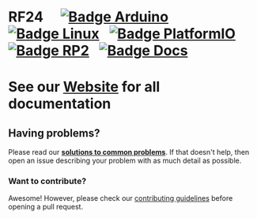 <!-- markdownlint-disable MD041 MD034 -->

<h1>

RF24 
[![Badge Arduino]][Arduino] 
[![Badge Linux]][Linux] 
[![Badge PlatformIO]][PlatformIO] 
[![Badge RP2]][RP2] 
[![Badge Docs]][Docs]

</h1>

# See our [Website] for all documentation

## Having problems?

Please read our **[solutions to common problems][Solutions]**. If that doesn't help, then open an issue describing your problem with as much detail as possible.

### Want to contribute?

Awesome! However, please check our [contributing guidelines][Contribute] before opening a pull request.

<!----------------------------------------------------------------------------->

[Badge PlatformIO]: https://github.com/nRF24/RF24/actions/workflows/build_platformIO.yml/badge.svg
[Badge Arduino]: https://github.com/nRF24/RF24/workflows/Arduino%20CLI%20build/badge.svg
[Badge Linux]: https://github.com/nRF24/RF24/workflows/Linux%20build/badge.svg
[Badge Docs]: https://readthedocs.org/projects/rf24/badge/?version=latest
[Badge RP2]: https://github.com/nRF24/RF24/actions/workflows/build_rp2xxx.yml/badge.svg

[PlatformIO]: https://github.com/nRF24/RF24/actions/workflows/build_platformIO.yml
[Arduino]: https://github.com/nRF24/RF24/actions?query=workflow%3A%22Arduino+CLI+build%22
[Linux]: https://github.com/nRF24/RF24/actions?query=workflow%3A%22Linux+build%22
[Docs]: https://rf24.readthedocs.io/en/latest/?badge=latest
[RP2]: https://github.com/nRF24/RF24/actions/workflows/build_rp2xxx.yml

[Contribute]: CONTRIBUTING.md
[Solutions]: COMMON_ISSUES.md

[Website]: http://nRF24.github.io/RF24
